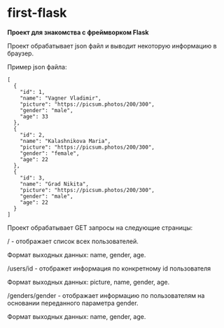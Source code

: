 # first-flask
**Проект для знакомства с фреймворком Flask**

Проект обрабатывает json файл и выводит некоторую информацию в браузер.

Пример json файла: 
```
[
  {
    "id": 1,
    "name": "Vagner Vladimir",
    "picture": "https://picsum.photos/200/300",
    "gender": "male",
    "age": 33
  },
  {
    "id": 2,
    "name": "Kalashnikova Maria",
    "picture": "https://picsum.photos/200/300",
    "gender": "female",
    "age": 22
  },
  {
    "id": 3,
    "name": "Grad Nikita",
    "picture": "https://picsum.photos/200/300",
    "gender": "male",
    "age": 22
  }
]
```

Проект обрабатывает GET запросы на следующие страницы: 

/  - отображает список всех пользователей.

Формат выходных данных: name, gender, age.


/users/id - отображет информация по конкретному id пользователя

Формат выходных данных: picture, name, gender, age.


/genders/gender - отображает информацию по пользователям на основании переданного параметра gender.

Формат выходных данных: name, gender, age.
